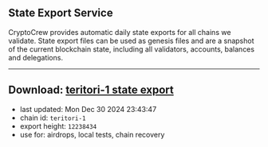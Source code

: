 ## State Export Service
CryptoCrew provides automatic daily state exports for all chains we validate. State export files can be used as genesis files and are a snapshot of the current blockchain state, including all validators, accounts, balances and delegations.

---
**Download: [teritori-1 state export](https://dl-eu2.ccvalidators.com/SERVICE/teritori/teritori-1_export_12238434.json)**
---

- last updated: Mon Dec 30 2024 23:43:47
- chain id: `teritori-1`
- export height: `12238434`
- use for: airdrops, local tests, chain recovery
